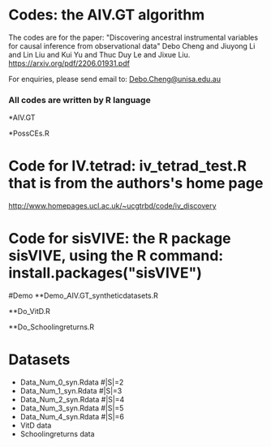 # Codes: the AIV.GT algorithm

The codes are for the paper: 
"Discovering ancestral instrumental variables for causal inference from observational data" 
Debo Cheng and Jiuyong Li and Lin Liu and Kui Yu and Thuc Duy Le and Jixue Liu.
https://arxiv.org/pdf/2206.01931.pdf

For enquiries, please send email to: Debo.Cheng@unisa.edu.au

### All codes are written by R language ###
*AIV.GT

*PossCEs.R

# Code for IV.tetrad: iv_tetrad_test.R that is from the authors's home page
http://www.homepages.ucl.ac.uk/~ucgtrbd/code/iv_discovery
# Code for sisVIVE: the R package sisVIVE, using the R command: install.packages("sisVIVE")

#Demo
**Demo_AIV.GT_syntheticdatasets.R

**Do_VitD.R

**Do_Schoolingreturns.R
 
# Datasets 
*  Data_Num_0_syn.Rdata  #|S|=2
*  Data_Num_1_syn.Rdata  #|S|=3
*  Data_Num_2_syn.Rdata  #|S|=4
*  Data_Num_3_syn.Rdata  #|S|=5
*  Data_Num_4_syn.Rdata  #|S|=6
*  VitD data
*  Schoolingreturns data
